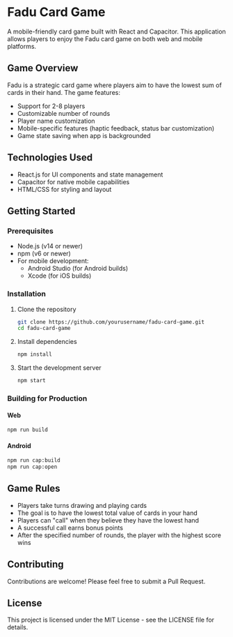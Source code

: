 # Fadu Card Game

A mobile-friendly card game built with React and Capacitor. This application allows players to enjoy the Fadu card game on both web and mobile platforms.

## Game Overview

Fadu is a strategic card game where players aim to have the lowest sum of cards in their hand. The game features:

- Support for 2-8 players
- Customizable number of rounds
- Player name customization
- Mobile-specific features (haptic feedback, status bar customization)
- Game state saving when app is backgrounded

## Technologies Used

- React.js for UI components and state management
- Capacitor for native mobile capabilities
- HTML/CSS for styling and layout

## Getting Started

### Prerequisites

- Node.js (v14 or newer)
- npm (v6 or newer)
- For mobile development:
  - Android Studio (for Android builds)
  - Xcode (for iOS builds)

### Installation

1. Clone the repository
   ```bash
   git clone https://github.com/yourusername/fadu-card-game.git
   cd fadu-card-game
   ```

2. Install dependencies
   ```bash
   npm install
   ```

3. Start the development server
   ```bash
   npm start
   ```

### Building for Production

#### Web

```bash
npm run build
```

#### Android

```bash
npm run cap:build
npm run cap:open
```

## Game Rules

- Players take turns drawing and playing cards
- The goal is to have the lowest total value of cards in your hand
- Players can "call" when they believe they have the lowest hand
- A successful call earns bonus points
- After the specified number of rounds, the player with the highest score wins

## Contributing

Contributions are welcome! Please feel free to submit a Pull Request.

## License

This project is licensed under the MIT License - see the LICENSE file for details.
